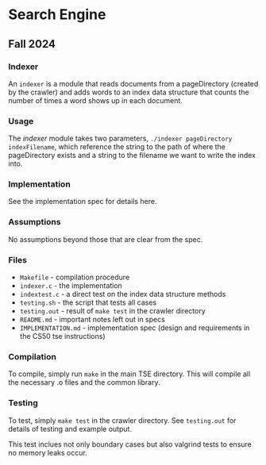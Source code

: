 # Search Engine

## Fall 2024

### Indexer
An `indexer` is a module that reads documents from a pageDirectory (created by the crawler) and adds words to an index data structure that counts the number of times a word shows up in each document. 

### Usage
The *indexer* module takes two parameters, `./indexer pageDirectory indexFilename`, which reference the string to the path of where the pageDirectory exists and a string to the filename we want to write the index into.

### Implementation
See the implementation spec for details here. 

### Assumptions
No assumptions beyond those that are clear from the spec.

### Files
- `Makefile` - compilation procedure
- `indexer.c` - the implementation
- `indextest.c` - a direct test on the index data structure methods
- `testing.sh` - the script that tests all cases
- `testing.out` - result of `make test` in the crawler directory
- `README.md` - important notes left out in specs
- `IMPLEMENTATION.md` - implementation spec (design and requirements in the CS50 tse instructions)

### Compilation
To compile, simply run `make` in the main TSE directory. This will compile all the necessary .o files and the common library.

### Testing
To test, simply `make test` in the crawler directory. See `testing.out` for details of testing and example output.

This test inclues not only boundary cases but also valgrind tests to ensure no memory leaks occur.
